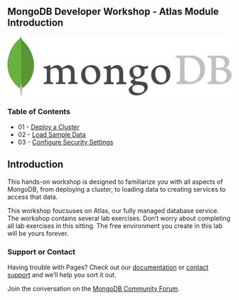 ## MongoDB Developer Workshop - Atlas Module Introduction

![MongoDB](images/00-mongodb-logo.jpg "MongoDB")

### Table of Contents

* 01 - [Deploy a Cluster](01-Deploy-Cluster/)
* 02 - [Load Sample Data](02-Load-Sample-Data/)
* 03 - [Configure Security Settings](03-Configure-Security/)

## Introduction

This hands-on workshop is designed to familiarize you with all aspects of MongoDB, from deploying a cluster, to loading data to creating services to access that data. 

This workshop foucsuses on Atlas, our fully managed database service. The workshop contains several lab exercises. Don’t worry about completing all lab exercises in this sitting. The free environment you create in this lab will be yours forever. 

### Support or Contact

Having trouble with Pages? Check out our [documentation](https://docs.mongodb.com/) or [contact support](https://mongodb.com/support) and we’ll help you sort it out.

Join the conversation on the [MongoDB Community Forum](htthttps://developer.mongodb.com/community/forums/).
